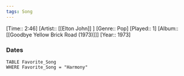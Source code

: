 ```yaml
---
tags: Song  
---
```

[Time:: 2:46]
[Artist:: [[Elton John]] ]
[Genre:: Pop]
[Played:: 1]
[Album:: [[Goodbye Yellow Brick Road (1973)]]]
[Year:: 1973]
### Dates
````dataview
TABLE Favorite_Song
WHERE Favorite_Song = "Harmony"
````